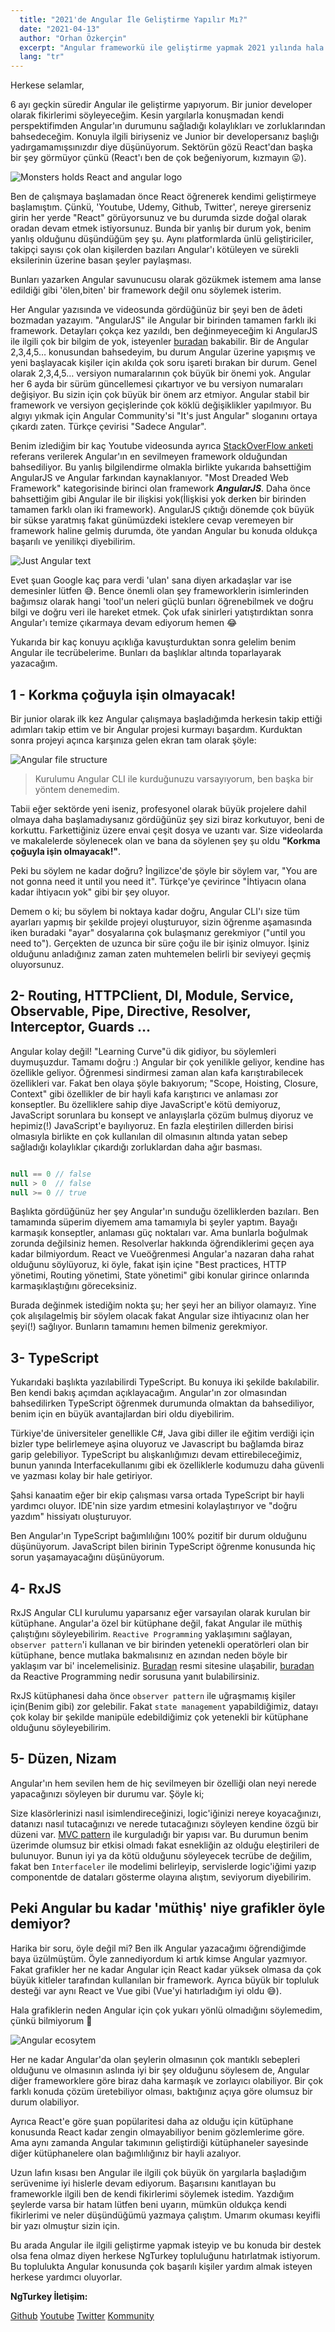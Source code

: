 ```yaml
---
  title: "2021'de Angular İle Geliştirme Yapılır Mı?"
  date: "2021-04-13"
  author: "Orhan Özkerçin"
  excerpt: "Angular frameworkü ile geliştirme yapmak 2021 yılında hala mantıklı mı? Avantajları ve dezavantajları neler?"
  lang: "tr"
---
```


Herkese selamlar,

6 ayı geçkin süredir Angular ile geliştirme yapıyorum. Bir junior developer olarak fikirlerimi söyleyeceğim. Kesin yargılarla konuşmadan kendi perspektifimden Angular'ın durumunu sağladığı kolaylıkları ve zorluklarından bahsedeceğim.
Konuyla ilgili biriyseniz ve Junior bir developersanız başlığı yadırgamamışsınızdır diye düşünüyorum. Sektörün gözü React'dan başka bir şey görmüyor çünkü (React'ı ben de çok beğeniyorum, kızmayın 😛).

![Monsters holds React and angular logo](monsters.webp)

Ben de çalışmaya başlamadan önce React öğrenerek kendimi geliştirmeye başlamıştım. Çünkü, 'Youtube, Udemy, Github, Twitter', nereye girerseniz girin her yerde "React" görüyorsunuz ve bu durumda sizde doğal olarak oradan devam etmek istiyorsunuz. Bunda bir yanlış bir durum yok, benim yanlış olduğunu düşündüğüm şey şu. Aynı platformlarda ünlü geliştiriciler, takipçi sayısı çok olan kişilerden bazıları Angular'ı kötüleyen ve sürekli eksilerinin üzerine basan şeyler paylaşması.

Bunları yazarken Angular savunucusu olarak gözükmek istemem ama lanse edildiği gibi 'ölen,biten' bir framework değil onu söylemek isterim.

Her Angular yazısında ve videosunda gördüğünüz bir şeyi ben de âdeti bozmadan yazayım. "AngularJS" ile Angular bir birinden tamamen farklı iki framework. Detayları çokça kez yazıldı, ben değinmeyeceğim ki AngularJS ile ilgili çok bir bilgim de yok, isteyenler [buradan](https://stackify.com/angular-vs-angularjs-differences-between-angular-and-angularjs/) bakabilir. Bir de Angular 2,3,4,5… konusundan bahsedeyim, bu durum Angular üzerine yapışmış ve yeni başlayacak kişiler için akılda çok soru işareti bırakan bir durum. Genel olarak 2,3,4,5… versiyon numaralarının çok büyük bir önemi yok. Angular her 6 ayda bir sürüm güncellemesi çıkartıyor ve bu versiyon numaraları değişiyor. Bu sizin için çok büyük bir önem arz etmiyor. Angular stabil bir framework ve versiyon geçişlerinde çok köklü değişiklikler yapılmıyor. Bu algıyı yıkmak için Angular Community'si "It's just Angular" sloganını ortaya çıkardı zaten. Türkçe çevirisi "Sadece Angular".

Benim izlediğim bir kaç Youtube videosunda ayrıca [StackOverFlow anketi](https://insights.stackoverflow.com/survey/2020#technology-most-loved-dreaded-and-wanted-web-frameworks-dreaded2) referans verilerek Angular'ın en sevilmeyen framework olduğundan bahsediliyor. Bu yanlış bilgilendirme olmakla birlikte yukarıda bahsettiğim AngularJS ve Angular farkından kaynaklanıyor. "Most Dreaded Web Framework" kategorisinde birinci olan framework ***AngularJS***. Daha önce bahsettiğim gibi Angular ile bir ilişkisi yok(İlişkisi yok derken bir birinden tamamen farklı olan iki framework). AngularJS çıktığı dönemde çok büyük bir sükse yaratmış fakat günümüzdeki isteklere cevap veremeyen bir framework haline gelmiş durumda, öte yandan Angular bu konuda oldukça başarılı ve yenilikçi diyebilirim.

![Just Angular text](just-angular.webp)

Evet şuan Google kaç para verdi 'ulan' sana diyen arkadaşlar var ise demesinler lütfen 😅. Bence önemli olan şey frameworklerin isimlerinden bağımsız olarak hangi 'tool'un neleri güçlü bunları öğrenebilmek ve doğru bilgi ve doğru veri ile hareket etmek. Çok ufak sinirleri yatıştırdıktan sonra Angular'ı temize çıkarmaya devam ediyorum hemen 😂

Yukarıda bir kaç konuyu açıklığa kavuşturduktan sonra gelelim benim Angular ile tecrübelerime. Bunları da başlıklar altında toparlayarak yazacağım.

## 1 - Korkma çoğuyla işin olmayacak!

Bir junior olarak ilk kez Angular çalışmaya başladığımda herkesin takip ettiği adımları takip ettim ve bir Angular projesi kurmayı başardım. Kurduktan sonra projeyi açınca karşınıza gelen ekran tam olarak şöyle:

![Angular file structure](file-structure.webp)

> Kurulumu Angular CLI ile kurduğunuzu varsayıyorum, ben başka bir yöntem denemedim.

Tabii eğer sektörde yeni iseniz, profesyonel olarak büyük projelere dahil olmaya daha başlamadıysanız gördüğünüz şey sizi biraz korkutuyor, beni de korkuttu. Farkettiğiniz üzere envai çeşit dosya ve uzantı var. Size videolarda ve makalelerde söylenecek olan ve bana da söylenen şey şu oldu **"Korkma çoğuyla işin olmayacak!"**.

Peki bu söylem ne kadar doğru? İngilizce'de şöyle bir söylem var, "You are not gonna need it until you need it". Türkçe'ye çevirince "İhtiyacın olana kadar ihtiyacın yok" gibi bir şey oluyor.

Demem o ki; bu söylem bi noktaya kadar doğru, Angular CLI'ı size tüm ayarları yapmış bir şekilde projeyi oluşturuyor, sizin öğrenme aşamasında iken buradaki "ayar" dosyalarına çok bulaşmanız gerekmiyor ("until you need to"). Gerçekten de uzunca bir süre çoğu ile bir işiniz olmuyor. İşiniz olduğunu anladığınız zaman zaten muhtemelen belirli bir seviyeyi geçmiş oluyorsunuz.

## 2- Routing, HTTPClient, DI, Module, Service, Observable, Pipe, Directive, Resolver, Interceptor, Guards …

Angular kolay değil! "Learning Curve"ü dik gidiyor, bu söylemleri duymuşuzdur. Tamamı doğru :) Angular bir çok yenilikle geliyor, kendine has özellikle geliyor. Öğrenmesi sindirmesi zaman alan kafa karıştırabilecek özellikleri var. Fakat ben olaya şöyle bakıyorum; "Scope, Hoisting, Closure, Context" gibi özellikler de bir hayli kafa karıştırıcı ve anlaması zor konseptler. Bu özelliklere sahip diye JavaScript'e kötü demiyoruz, JavaScript sorunlara bu konsept ve anlayışlarla çözüm bulmuş diyoruz ve hepimiz(!) JavaScript'e bayılıyoruz. En fazla eleştirilen dillerden birisi olmasıyla birlikte en çok kullanılan dil olmasının altında yatan sebep sağladığı kolaylıklar çıkardığı zorluklardan daha ağır basması.


```js

null == 0 // false
null > 0  // false
null >= 0 // true

```

Başlıkta gördüğünüz her şey Angular'ın sunduğu özelliklerden bazıları. Ben tamamında süperim diyemem ama tamamıyla bi şeyler yaptım. Bayağı karmaşık konseptler, anlaması güç noktaları var. Ama bunlarla boğulmak zorunda değilsiniz hemen. Resolverlar hakkında öğrendiklerimi geçen aya kadar bilmiyordum. React ve Vueöğrenmesi Angular'a nazaran daha rahat olduğunu söylüyoruz, ki öyle, fakat işin içine "Best practices, HTTP yönetimi, Routing yönetimi, State yönetimi" gibi konular girince onlarında karmaşıklaştığını göreceksiniz.

Burada değinmek istediğim nokta şu; her şeyi her an biliyor olamayız. Yine çok alışılagelmiş bir söylem olacak fakat Angular size ihtiyacınız olan her şeyi(!) sağlıyor. Bunların tamamını hemen bilmeniz gerekmiyor.

## 3- TypeScript

Yukarıdaki başlıkta yazılabilirdi TypeScript. Bu konuya iki şekilde bakılabilir. Ben kendi bakış açımdan açıklayacağım. Angular'ın zor olmasından bahsedilirken TypeScript öğrenmek durumunda olmaktan da bahsediliyor, benim için en büyük avantajlardan biri oldu diyebilirim.

Türkiye'de üniversiteler genellikle C#, Java gibi diller ile eğitim verdiği için bizler type belirlemeye aşina oluyoruz ve Javascript bu bağlamda biraz garip gelebiliyor. TypeScript bu alışkanlığımızı devam ettirebileceğimiz, bunun yanında Interfacekullanımı gibi ek özelliklerle kodumuzu daha güvenli ve yazması kolay bir hale getiriyor.

Şahsi kanaatim eğer bir ekip çalışması varsa ortada TypeScript bir hayli yardımcı oluyor. IDE'nin size yardım etmesini kolaylaştırıyor ve "doğru yazdım" hissiyatı oluşturuyor.

Ben Angular'ın TypeScript bağımlılığını 100% pozitif bir durum olduğunu düşünüyorum. JavaScript bilen birinin TypeScript öğrenme konusunda hiç sorun yaşamayacağını düşünüyorum.

## 4- RxJS

RxJS Angular CLI kurulumu yaparsanız eğer varsayılan olarak kurulan bir kütüphane. Angular'a özel bir kütüphane değil, fakat Angular ile müthiş çalıştığını söyleyebilirim. `Reactive Programming` yaklaşımını sağlayan, `observer pattern`'i kullanan ve bir birinden yetenekli operatörleri olan bir kütüphane, bence mutlaka bakmalısınız en azından neden böyle bir yaklaşım var bi' incelemelisiniz. [Buradan](https://reactivex.io/) resmi sitesine ulaşabilir, [buradan](https://medium.com/@kevalpatel2106/what-is-reactive-programming-da37c1611382) da Reactive Programming nedir sorusuna yanıt bulabilirsiniz.

RxJS kütüphanesi daha önce `observer pattern` ile uğraşmamış kişiler için(Benim gibi) zor gelebilir. Fakat `state management` yapabildiğimiz, datayı çok kolay bir şekilde manipüle edebildiğimiz çok yetenekli bir kütüphane olduğunu söyleyebilirim.

## 5- Düzen, Nizam
Angular'ın hem sevilen hem de hiç sevilmeyen bir özelliği olan neyi nerede yapacağınızı söyleyen bir durumu var. Şöyle ki;

Size klasörlerinizi nasıl isimlendireceğinizi, logic'iğinizi nereye koyacağınızı, datanızı nasıl tutacağınızı ve nerede tutacağınızı söyleyen kendine özgü bir düzeni var. [MVC pattern](https://en.wikipedia.org/wiki/Model%E2%80%93view%E2%80%93controller) ile kurguladığı bir yapısı var. Bu durumun benim üzerimde olumsuz bir etkisi olmadı fakat esnekliğin az olduğu eleştirileri de bulunuyor. Bunun iyi ya da kötü olduğunu söyleyecek tecrübe de değilim, fakat ben `Interfaceler` ile modelimi belirleyip, servislerde logic'iğimi yazıp componentde de dataları gösterme olayına alıştım, seviyorum diyebilirim.

## Peki Angular bu kadar 'müthiş' niye grafikler öyle demiyor?
Harika bir soru, öyle değil mi? Ben ilk Angular yazacağımı öğrendiğimde baya üzülmüştüm. Öyle zannediyordum ki artık kimse Angular yazmıyor. Fakat grafikler her ne kadar Angular için React kadar yüksek olmasa da çok büyük kitleler tarafından kullanılan bir framework. Ayrıca büyük bir topluluk desteği var aynı React ve Vue gibi (Vue'yi hatırladığım iyi oldu 😅).

Hala grafiklerin neden Angular için çok yukarı yönlü olmadığını söylemedim, çünkü bilmiyorum 🙈

![Angular ecosytem](angular-products.webp)


Her ne kadar Angular'da olan şeylerin olmasının çok mantıklı sebepleri olduğunu ve olmasının aslında iyi bir şey olduğunu söylesem de, Angular diğer frameworklere göre biraz daha karmaşık ve zorlayıcı olabiliyor. Bir çok farklı konuda çözüm üretebiliyor olması, baktığınız açıya göre olumsuz bir durum olabiliyor.

Ayrıca React'e göre şuan popülaritesi daha az olduğu için kütüphane konusunda React kadar zengin olmayabiliyor benim gözlemlerime göre. Ama aynı zamanda Angular takımının geliştirdiği kütüphaneler sayesinde diğer kütüphanelere olan bağımlılığınız bir hayli azalıyor.

Uzun lafın kısası ben Angular ile ilgili çok büyük ön yargılarla başladığım serüvenime iyi hislerle devam ediyorum. Başarısını kanıtlayan bu frameworkle ilgili ben de kendi fikirlerimi söylemek istedim. Yazdığım şeylerde varsa bir hatam lütfen beni uyarın, mümkün oldukça kendi fikirlerimi ve neler düşündüğümü yazmaya çalıştım. Umarım okuması keyifli bir yazı olmuştur sizin için.

Bu arada Angular ile ilgili geliştirme yapmak isteyip ve bu konuda bir destek olsa fena olmaz diyen herkese NgTurkey topluluğunu hatırlatmak istiyorum. Bu toplulukta Angular konusunda çok başarılı kişiler yardım almak isteyen herkese yardımcı oluyorlar.

**NgTurkey İletişim:**

[Github](https://github.com/ng-turkey)
[Youtube](https://www.youtube.com/channel/UCmJHGvy7eedk9QAWX8Kootg)
[Twitter](https://twitter.com/ngturkiye)
[Kommunity](https://kommunity.com/ngturkey)